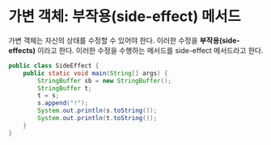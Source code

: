 # 가변 객체: 부작용(side-effect) 메서드

가변 객체는 자신의 상태를 수정할 수 있어야 한다. 이러한 수정을 **부작용(side-effects)** 이라고 한다. 이러한 수정을 수행하는 메서드를 side-effect 메서드라고 한다.

```java
public class SideEffect {
    public static void main(String[] args) {
        StringBuffer sb = new StringBuffer();
        StringBuffer t;
        t = s;
        s.append("!");
        System.out.println(s.toString());
        System.out.println(t.toString());
    }
}
```
